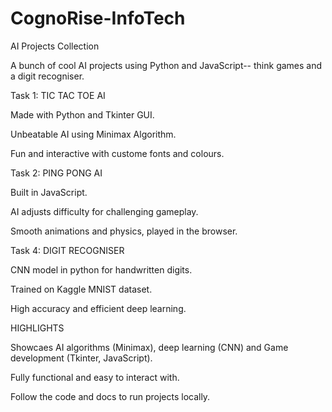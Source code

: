 # CognoRise-InfoTech
AI Projects Collection

A bunch of cool AI projects using Python and JavaScript-- think games and a digit recogniser.


Task 1: TIC TAC TOE AI

Made with Python and Tkinter GUI.

Unbeatable AI using Minimax Algorithm.

Fun and interactive with custome fonts and colours.


Task 2: PING PONG AI

Built in JavaScript.

AI adjusts difficulty for challenging gameplay.

Smooth animations and physics, played in the browser.


Task 4: DIGIT RECOGNISER

CNN model in python for handwritten digits.

Trained on Kaggle MNIST dataset.

High accuracy and efficient deep learning.


HIGHLIGHTS

Showcaes AI algorithms (Minimax), deep learning (CNN) and Game development (Tkinter, JavaScript).

Fully functional and easy to interact with.

Follow the code and docs to run projects locally.
